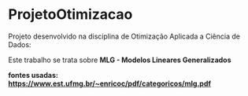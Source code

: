 # ProjetoOtimizacao

Projeto desenvolvido na disciplina de Otimização Aplicada a Ciência de Dados:

Este trabalho se trata sobre **MLG - Modelos Lineares Generalizados**

**fontes usadas: https://www.est.ufmg.br/~enricoc/pdf/categoricos/mlg.pdf**
